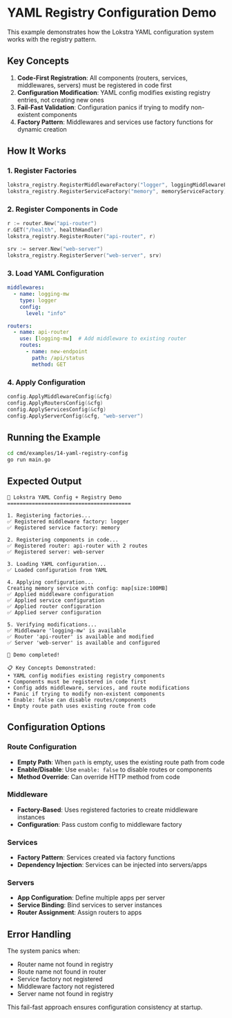# YAML Registry Configuration Demo

This example demonstrates how the Lokstra YAML configuration system works with the registry pattern.

## Key Concepts

1. **Code-First Registration**: All components (routers, services, middlewares, servers) must be registered in code first
2. **Configuration Modification**: YAML config modifies existing registry entries, not creating new ones
3. **Fail-Fast Validation**: Configuration panics if trying to modify non-existent components
4. **Factory Pattern**: Middlewares and services use factory functions for dynamic creation

## How It Works

### 1. Register Factories
```go
lokstra_registry.RegisterMiddlewareFactory("logger", loggingMiddlewareFactory)
lokstra_registry.RegisterServiceFactory("memory", memoryServiceFactory)
```

### 2. Register Components in Code
```go
r := router.New("api-router")
r.GET("/health", healthHandler)
lokstra_registry.RegisterRouter("api-router", r)

srv := server.New("web-server")
lokstra_registry.RegisterServer("web-server", srv)
```

### 3. Load YAML Configuration
```yaml
middlewares:
  - name: logging-mw
    type: logger
    config:
      level: "info"

routers:
  - name: api-router
    use: [logging-mw]  # Add middleware to existing router
    routes:
      - name: new-endpoint
        path: /api/status
        method: GET
```

### 4. Apply Configuration
```go
config.ApplyMiddlewareConfig(&cfg)
config.ApplyRoutersConfig(&cfg)
config.ApplyServicesConfig(&cfg)
config.ApplyServerConfig(&cfg, "web-server")
```

## Running the Example

```bash
cd cmd/examples/14-yaml-registry-config
go run main.go
```

## Expected Output

```
🔧 Lokstra YAML Config + Registry Demo
========================================

1. Registering factories...
✅ Registered middleware factory: logger
✅ Registered service factory: memory

2. Registering components in code...
✅ Registered router: api-router with 2 routes
✅ Registered server: web-server

3. Loading YAML configuration...
✅ Loaded configuration from YAML

4. Applying configuration...
Creating memory service with config: map[size:100MB]
✅ Applied middleware configuration
✅ Applied service configuration
✅ Applied router configuration
✅ Applied server configuration

5. Verifying modifications...
✅ Middleware 'logging-mw' is available
✅ Router 'api-router' is available and modified
✅ Server 'web-server' is available and configured

🎉 Demo completed!

📋 Key Concepts Demonstrated:
• YAML config modifies existing registry components
• Components must be registered in code first
• Config adds middleware, services, and route modifications
• Panic if trying to modify non-existent components
• Enable: false can disable routes/components
• Empty route path uses existing route from code
```

## Configuration Options

### Route Configuration
- **Empty Path**: When `path` is empty, uses the existing route path from code
- **Enable/Disable**: Use `enable: false` to disable routes or components
- **Method Override**: Can override HTTP method from code

### Middleware
- **Factory-Based**: Uses registered factories to create middleware instances
- **Configuration**: Pass custom config to middleware factory

### Services
- **Factory Pattern**: Services created via factory functions
- **Dependency Injection**: Services can be injected into servers/apps

### Servers
- **App Configuration**: Define multiple apps per server
- **Service Binding**: Bind services to server instances
- **Router Assignment**: Assign routers to apps

## Error Handling

The system panics when:
- Router name not found in registry
- Route name not found in router
- Service factory not registered
- Middleware factory not registered
- Server name not found in registry

This fail-fast approach ensures configuration consistency at startup.